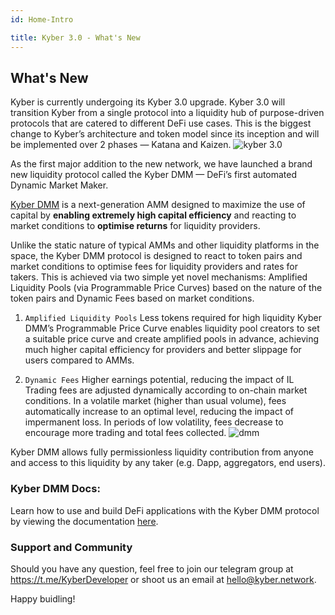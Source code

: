 ```yaml
---
id: Home-Intro

title: Kyber 3.0 - What's New
---
```

[//]: # (tagline)

## What's New 

Kyber is currently undergoing its Kyber 3.0 upgrade. Kyber 3.0 will transition Kyber from a single protocol into a liquidity hub of purpose-driven protocols that are catered to different DeFi use cases. This is the biggest change to Kyber’s architecture and token model since its inception and will be implemented over 2 phases — Katana and Kaizen.
![kyber 3.0](/uploads/kyber3.jpg "Kyber 3.0")

As the first major addition to the new network, we have launched a brand new liquidity protocol called the Kyber DMM — DeFi’s first automated Dynamic Market Maker. 

[Kyber DMM](https://dmm.exchange/#/about) is a next-generation AMM designed to maximize the use of capital by **enabling extremely high capital efficiency** and reacting to market conditions to **optimise returns** for liquidity providers.

Unlike the static nature of typical AMMs and other liquidity platforms in the space, the Kyber DMM protocol is designed to react to token pairs and market conditions to optimise fees for liquidity providers and rates for takers. This is achieved via two simple yet novel mechanisms: Amplified Liquidity Pools (via Programmable Price Curves) based on the nature of the token pairs and Dynamic Fees based on market conditions.

1. `Amplified Liquidity Pools`
Less tokens required for high liquidity
Kyber DMM’s Programmable Price Curve enables liquidity pool creators to set a suitable price curve and create amplified pools in advance, achieving much higher capital efficiency for providers and better slippage for users compared to AMMs.

2. `Dynamic Fees`
Higher earnings potential, reducing the impact of IL
Trading fees are adjusted dynamically according to on-chain market conditions. In a volatile market (higher than usual volume), fees automatically increase to an optimal level, reducing the impact of impermanent loss. In periods of low volatility, fees decrease to encourage more trading and total fees collected.
![dmm](/uploads/dmm.png "DMM")

Kyber DMM allows fully permissionless liquidity contribution from anyone and access to this liquidity by any taker (e.g. Dapp, aggregators, end users). 

### Kyber DMM Docs:
 Learn how to use and build DeFi applications with the Kyber DMM protocol by viewing the documentation [here](https://docs.dmm.exchange/).

### Support and Community
Should you have any question, feel free to join our telegram group at https://t.me/KyberDeveloper or shoot us an email at [hello@kyber.network](mailto:hello@kyber.network).

Happy buidling!
